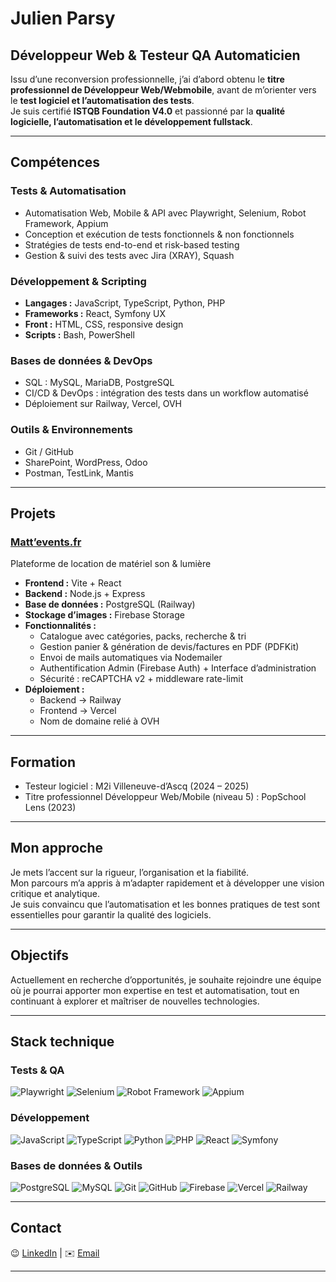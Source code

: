 # Julien Parsy  

## Développeur Web & Testeur QA Automaticien  

Issu d’une reconversion professionnelle, j’ai d’abord obtenu le **titre professionnel de Développeur Web/Webmobile**, avant de m’orienter vers le **test logiciel et l’automatisation des tests**.  
Je suis certifié **ISTQB Foundation V4.0** et passionné par la **qualité logicielle, l’automatisation et le développement fullstack**.  

---

## Compétences  

### Tests & Automatisation  
- Automatisation Web, Mobile & API avec Playwright, Selenium, Robot Framework, Appium  
- Conception et exécution de tests fonctionnels & non fonctionnels  
- Stratégies de tests end-to-end et risk-based testing  
- Gestion & suivi des tests avec Jira (XRAY), Squash  

### Développement & Scripting  
- **Langages :** JavaScript, TypeScript, Python, PHP  
- **Frameworks :** React, Symfony UX  
- **Front :** HTML, CSS, responsive design  
- **Scripts :** Bash, PowerShell  

### Bases de données & DevOps  
- SQL : MySQL, MariaDB, PostgreSQL  
- CI/CD & DevOps : intégration des tests dans un workflow automatisé  
- Déploiement sur Railway, Vercel, OVH  

### Outils & Environnements  
- Git / GitHub  
- SharePoint, WordPress, Odoo  
- Postman, TestLink, Mantis  

---

## Projets  

### [Matt’events.fr](https://www.mattevents.fr)  
Plateforme de location de matériel son & lumière  

- **Frontend :** Vite + React  
- **Backend :** Node.js + Express  
- **Base de données :** PostgreSQL (Railway)  
- **Stockage d’images :** Firebase Storage  
- **Fonctionnalités :**  
  - Catalogue avec catégories, packs, recherche & tri  
  - Gestion panier & génération de devis/factures en PDF (PDFKit)  
  - Envoi de mails automatiques via Nodemailer  
  - Authentification Admin (Firebase Auth) + Interface d’administration  
  - Sécurité : reCAPTCHA v2 + middleware rate-limit  
- **Déploiement :**  
  - Backend → Railway  
  - Frontend → Vercel  
  - Nom de domaine relié à OVH  

---

## Formation  

- Testeur logiciel : M2i Villeneuve-d’Ascq (2024 – 2025)  
- Titre professionnel Développeur Web/Mobile (niveau 5) : PopSchool Lens (2023)  

---

## Mon approche  

Je mets l’accent sur la rigueur, l’organisation et la fiabilité.  
Mon parcours m’a appris à m’adapter rapidement et à développer une vision critique et analytique.  
Je suis convaincu que l’automatisation et les bonnes pratiques de test sont essentielles pour garantir la qualité des logiciels.  

---

## Objectifs  

Actuellement en recherche d’opportunités, je souhaite rejoindre une équipe où je pourrai apporter mon expertise en test et automatisation, tout en continuant à explorer et maîtriser de nouvelles technologies.  

---

## Stack technique  

### Tests & QA  
![Playwright](https://img.shields.io/badge/Playwright-2EAD33?style=for-the-badge&logo=playwright&logoColor=white) ![Selenium](https://img.shields.io/badge/Selenium-43B02A?style=for-the-badge&logo=selenium&logoColor=white) ![Robot Framework](https://img.shields.io/badge/Robot_Framework-000000?style=for-the-badge&logo=robotframework&logoColor=white) ![Appium](https://img.shields.io/badge/Appium-EE376D?style=for-the-badge&logo=appium&logoColor=white)  

### Développement  
![JavaScript](https://img.shields.io/badge/JavaScript-F7DF1E?style=for-the-badge&logo=javascript&logoColor=black) ![TypeScript](https://img.shields.io/badge/TypeScript-3178C6?style=for-the-badge&logo=typescript&logoColor=white) ![Python](https://img.shields.io/badge/Python-3776AB?style=for-the-badge&logo=python&logoColor=white) ![PHP](https://img.shields.io/badge/PHP-777BB4?style=for-the-badge&logo=php&logoColor=white) ![React](https://img.shields.io/badge/React-20232A?style=for-the-badge&logo=react&logoColor=61DAFB) ![Symfony](https://img.shields.io/badge/Symfony-000000?style=for-the-badge&logo=symfony&logoColor=white)  

### Bases de données & Outils  
![PostgreSQL](https://img.shields.io/badge/PostgreSQL-316192?style=for-the-badge&logo=postgresql&logoColor=white) ![MySQL](https://img.shields.io/badge/MySQL-005C84?style=for-the-badge&logo=mysql&logoColor=white) ![Git](https://img.shields.io/badge/Git-F05032?style=for-the-badge&logo=git&logoColor=white) ![GitHub](https://img.shields.io/badge/GitHub-181717?style=for-the-badge&logo=github&logoColor=white) ![Firebase](https://img.shields.io/badge/Firebase-FFCA28?style=for-the-badge&logo=firebase&logoColor=black) ![Vercel](https://img.shields.io/badge/Vercel-000000?style=for-the-badge&logo=vercel&logoColor=white) ![Railway](https://img.shields.io/badge/Railway-0B0D0E?style=for-the-badge&logo=railway&logoColor=white)  

---

## Contact  

:wink: [LinkedIn](https://www.linkedin.com/in/julien-parsy-a88ab9289/) | ✉️ [Email](mailto:parsy.julien@hotmail.fr)

---
